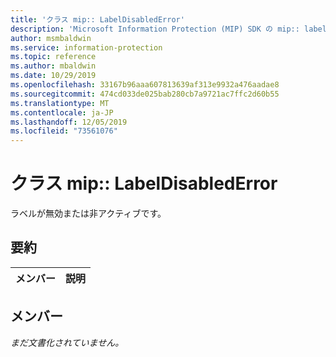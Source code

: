 ```yaml
---
title: 'クラス mip:: LabelDisabledError'
description: 'Microsoft Information Protection (MIP) SDK の mip:: labeldisablederror クラスについて説明します。'
author: msmbaldwin
ms.service: information-protection
ms.topic: reference
ms.author: mbaldwin
ms.date: 10/29/2019
ms.openlocfilehash: 33167b96aaa607813639af313e9932a476aadae8
ms.sourcegitcommit: 474cd033de025bab280cb7a9721ac7ffc2d60b55
ms.translationtype: MT
ms.contentlocale: ja-JP
ms.lasthandoff: 12/05/2019
ms.locfileid: "73561076"
---
```

# <a name="class-miplabeldisablederror"></a>クラス mip:: LabelDisabledError 
ラベルが無効または非アクティブです。
  
## <a name="summary"></a>要約
 メンバー                        | 説明                                
--------------------------------|---------------------------------------------
  
## <a name="members"></a>メンバー
_まだ文書化されていません。_
